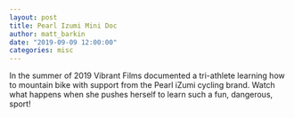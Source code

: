 ```yaml
---
layout: post
title: Pearl Izumi Mini Doc
author: matt_barkin
date: "2019-09-09 12:00:00"
categories: misc
---
```


In the summer of 2019 Vibrant Films documented a tri-athlete learning how to mountain bike with support from the Pearl iZumi cycling brand. Watch what happens when she pushes herself to learn such a fun, dangerous, sport!
